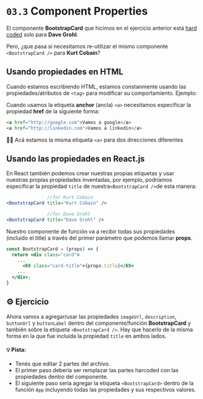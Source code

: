 # `03.3` Component Properties

El componente **BootstrapCard** que hicimos en el ejercicio anterior está [hard coded](https://www.quora.com/What-does-hard-coded-something-mean-in-computer-programming-context) solo para **Dave Grohl**.

Pero, ¿que pasa si necesitamos re-utilizar el mismo componente `<BootstrapCard />` para **Kurt Cobain**?

## Usando propiedades en HTML

Cuando estamos escribiendo HTML, estamos constanmente usando las propiedades/atributos de `<tag>` para modificar su comportamiento. Ejemplo:

Cuando usamos la etiqueta **anchor** (ancla) `<a>` necesitamos especificar la propiedad **href** de la siguiente forma:

```html
<a href="http://google.com">Vamos a google</a>
<a href="http://linkedin.com">Vamos a linkedin</a>
```

☝🏽 Acá estamos la misma etiqueta `<a>` para dos direcciones diferentes

## Usando las propiedades en React.js

En React también podemos crear nuestras propias etiquetas y usar nuestras propias propiedades inventadas, por ejemplo, podríamos especificar la propiedad `title` de nuestra` <BootstrapCard /> `de esta manera:

```jsx
               //for Kurt Cobain
<BootstrapCard title="Kurt Cobain" />

               //for Dave Grohl
<BootstrapCard title="Dave Grohl" />
```

Nuestro componente de función va a recibir todas sus propiedades (incluido el title) a través del primer parámetro que podemos llamar **props**.

```jsx
const BootstrapCard = (props) => {
  return <div class="card">
    ...
      <h5 class="card-title">{props.title}</h5>
    ...
  </div>;
}
```

## ⚙️ Ejercicio

Ahora vamos a agregar/usar las propiedades `imageUrl`, `description`, `buttonUrl` y `buttonLabel` dentro del componente/función **BootstrapCard** y también sobre la etiqueta `<BootstrapCard />`. Hay que hacerlo de la misma forma en la que fue incluída la propiedad `title` en ambos lados.

#### 💡 Pista:

- Tenés que editar 2 partes del archivo.
- El primer paso debería ser remplazar las partes harcoded con las propiedades dentro del componente.
- El siguiente paso sería agregar la etiqueta `<BootstrapCard>` dentro de la función `App` incluyendo todas las propiedades y sus respectivos valores.
